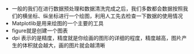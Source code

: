 - 一般的我们在进行数据预处理和数据清洗完成之后，我们多数都会数据按照我们的横坐标、纵坐标进行一个绘图，利用人工先去检查一下数据的使用情况
- Matplotlib是用来绘图的一个主要的工具
- figure就是创建一个图表
- dpi 表示的是精度，精度就是你绘画的图形的详细的程度，精度越高，图片产生的体积就会越大，画的图片就会越清晰